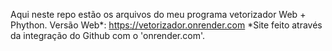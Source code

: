 Aqui neste repo estão os arquivos do meu programa vetorizador Web + Phython.
Versão Web*: https://vetorizador.onrender.com
*Site feito através da integração do Github com o 'onrender.com'.
